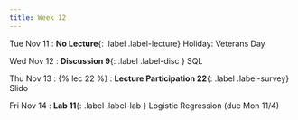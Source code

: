 ```yaml
---
title: Week 12
---
```


Tue Nov 11
: **No Lecture**{: .label .label-lecture} Holiday: Veterans Day

Wed Nov 12
: **Discussion 9**{: .label .label-disc } SQL

Thu Nov 13
: {% lec 22 %}
    <!-- : [Note 21](https://ds100.org/course-notes/sql_II/sql_II.html) -->
: **Lecture Participation 22**{: .label .label-survey} Slido

Fri Nov 14
: **Lab 11**{: .label .label-lab } Logistic Regression (due Mon 11/4)
